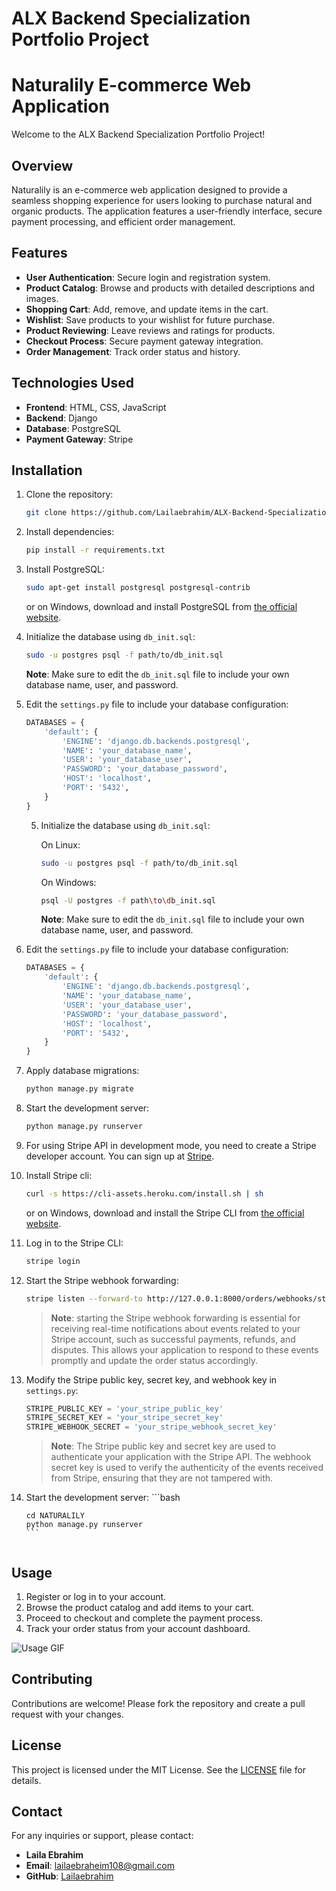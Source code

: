 # ALX Backend Specialization Portfolio Project

# Naturalily E-commerce Web Application

Welcome to the ALX Backend Specialization Portfolio Project!

## Overview

Naturalily is an e-commerce web application designed to provide a seamless shopping experience for users looking to purchase natural and organic products. The application features a user-friendly interface, secure payment processing, and efficient order management.

## Features

- **User Authentication**: Secure login and registration system.
- **Product Catalog**: Browse and products with detailed descriptions and images.
- **Shopping Cart**: Add, remove, and update items in the cart.
- **Wishlist**: Save products to your wishlist for future purchase.
- **Product Reviewing**: Leave reviews and ratings for products.
- **Checkout Process**: Secure payment gateway integration.
- **Order Management**: Track order status and history.

## Technologies Used

- **Frontend**: HTML, CSS, JavaScript
- **Backend**: Django
- **Database**: PostgreSQL
- **Payment Gateway**: Stripe

## Installation

1. Clone the repository:
    ```bash
    git clone https://github.com/Lailaebrahim/ALX-Backend-Specialization-Portfoilo-Project.git
    ```
2. Install dependencies:
    ```bash
    pip install -r requirements.txt
    ```
4. Install PostgreSQL:
    ```bash
    sudo apt-get install postgresql postgresql-contrib
    ```
    or on Windows, download and install PostgreSQL from [the official website](https://www.postgresql.org/download/).

5. Initialize the database using `db_init.sql`:
    ```bash
    sudo -u postgres psql -f path/to/db_init.sql
    ```
    **Note**: Make sure to edit the `db_init.sql` file to include your own database name, user, and password.

6. Edit the `settings.py` file to include your database configuration:
    ```python
    DATABASES = {
        'default': {
            'ENGINE': 'django.db.backends.postgresql',
            'NAME': 'your_database_name',
            'USER': 'your_database_user',
            'PASSWORD': 'your_database_password',
            'HOST': 'localhost',
            'PORT': '5432',
        }
    }
    ```
    5. Initialize the database using `db_init.sql`:

        On Linux:
        ```bash
        sudo -u postgres psql -f path/to/db_init.sql
        ```

        On Windows:
        ```bash
        psql -U postgres -f path\to\db_init.sql
        ```

        **Note**: Make sure to edit the `db_init.sql` file to include your own database name, user, and password.

6. Edit the `settings.py` file to include your database configuration:
    ```python
    DATABASES = {
        'default': {
            'ENGINE': 'django.db.backends.postgresql',
            'NAME': 'your_database_name',
            'USER': 'your_database_user',
            'PASSWORD': 'your_database_password',
            'HOST': 'localhost',
            'PORT': '5432',
        }
    }
    ```

7. Apply database migrations:
    ```bash
    python manage.py migrate
    ```
8. Start the development server:
    ```bash
    python manage.py runserver
    ```
9. For using Stripe API in development mode, you need to create a Stripe developer account. You can sign up at [Stripe](https://stripe.com).

10. Install Stripe cli:

    ```bash
    curl -s https://cli-assets.heroku.com/install.sh | sh
    ```

    or on Windows, download and install the Stripe CLI from [the official website](https://stripe.com/docs/stripe-cli#install).

11. Log in to the Stripe CLI:
    ```bash
    stripe login
    ```

12. Start the Stripe webhook forwarding:
    ```bash
    stripe listen --forward-to http://127.0.0.1:8000/orders/webhooks/stripe/
    ```

    > **Note**: starting the Stripe webhook forwarding is essential for receiving real-time notifications about events related to your Stripe account, such as successful payments, refunds, and disputes. This allows your application to respond to these events promptly and update the order status accordingly.

13. Modify the Stripe public key, secret key, and webhook key in `settings.py`:
    ```python
    STRIPE_PUBLIC_KEY = 'your_stripe_public_key'
    STRIPE_SECRET_KEY = 'your_stripe_secret_key'
    STRIPE_WEBHOOK_SECRET = 'your_stripe_webhook_secret_key'
    ```

    > **Note**: The Stripe public key and secret key are used to authenticate your application with the Stripe API. The webhook secret key is used to verify the authenticity of the events received from Stripe, ensuring that they are not tampered with.

14. Start the development server:
        ```bash

        cd NATURALILY
        python manage.py runserver
        ```
    ```

## Usage

1. Register or log in to your account.
2. Browse the product catalog and add items to your cart.
3. Proceed to checkout and complete the payment process.
4. Track your order status from your account dashboard.

![Usage GIF](../NATURALILY.gif)

## Contributing

Contributions are welcome! Please fork the repository and create a pull request with your changes.

## License

This project is licensed under the MIT License. See the [LICENSE](LICENSE) file for details.

## Contact

For any inquiries or support, please contact:

- **Laila Ebrahim**
- **Email**: lailaebraheim108@gmail.com
- **GitHub**: [Lailaebrahim](https://github.com/Lailaebrahim)
